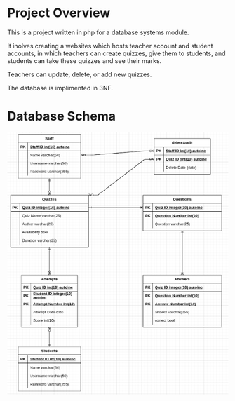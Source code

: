 # Project Overview
This is a project written in php for a database systems module.

It inolves creating a websites which hosts teacher account and student accounts, in which teachers can create quizzes, give them to students, and students can take these quizzes and see their marks.

Teachers can update, delete, or add new quizzes.

The database is implimented in 3NF.

# Database Schema
![database schema](https://github.com/samuelzureick/php-quiz-system/blob/main/schema.png)

